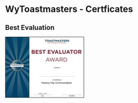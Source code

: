# WyToastmasters - Certficates

## Best Evaluation

<img src="WyToastmasters-Certificates-AwardBestEvaulation.jpg" width="50%" border="1"/>
